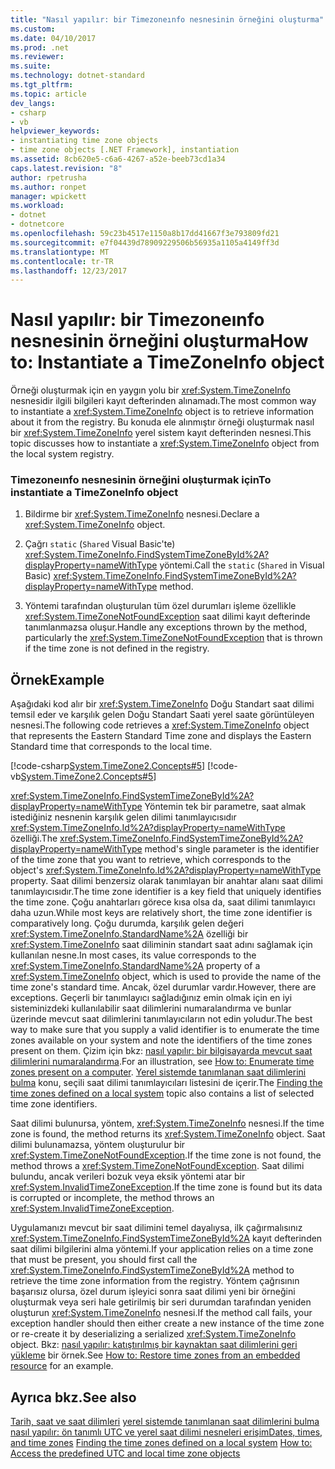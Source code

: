```yaml
---
title: "Nasıl yapılır: bir Timezoneınfo nesnesinin örneğini oluşturma"
ms.custom: 
ms.date: 04/10/2017
ms.prod: .net
ms.reviewer: 
ms.suite: 
ms.technology: dotnet-standard
ms.tgt_pltfrm: 
ms.topic: article
dev_langs:
- csharp
- vb
helpviewer_keywords:
- instantiating time zone objects
- time zone objects [.NET Framework], instantiation
ms.assetid: 8cb620e5-c6a6-4267-a52e-beeb73cd1a34
caps.latest.revision: "8"
author: rpetrusha
ms.author: ronpet
manager: wpickett
ms.workload:
- dotnet
- dotnetcore
ms.openlocfilehash: 59c23b4517e1150a8b17dd41667f3e793809fd21
ms.sourcegitcommit: e7f04439d78909229506b56935a1105a4149ff3d
ms.translationtype: MT
ms.contentlocale: tr-TR
ms.lasthandoff: 12/23/2017
---
```

# <a name="how-to-instantiate-a-timezoneinfo-object"></a><span data-ttu-id="4c886-102">Nasıl yapılır: bir Timezoneınfo nesnesinin örneğini oluşturma</span><span class="sxs-lookup"><span data-stu-id="4c886-102">How to: Instantiate a TimeZoneInfo object</span></span>

<span data-ttu-id="4c886-103">Örneği oluşturmak için en yaygın yolu bir <xref:System.TimeZoneInfo> nesnesidir ilgili bilgileri kayıt defterinden alınamadı.</span><span class="sxs-lookup"><span data-stu-id="4c886-103">The most common way to instantiate a <xref:System.TimeZoneInfo> object is to retrieve information about it from the registry.</span></span> <span data-ttu-id="4c886-104">Bu konuda ele alınmıştır örneği oluşturmak nasıl bir <xref:System.TimeZoneInfo> yerel sistem kayıt defterinden nesnesi.</span><span class="sxs-lookup"><span data-stu-id="4c886-104">This topic discusses how to instantiate a <xref:System.TimeZoneInfo> object from the local system registry.</span></span>

### <a name="to-instantiate-a-timezoneinfo-object"></a><span data-ttu-id="4c886-105">Timezoneınfo nesnesinin örneğini oluşturmak için</span><span class="sxs-lookup"><span data-stu-id="4c886-105">To instantiate a TimeZoneInfo object</span></span>

1. <span data-ttu-id="4c886-106">Bildirme bir <xref:System.TimeZoneInfo> nesnesi.</span><span class="sxs-lookup"><span data-stu-id="4c886-106">Declare a <xref:System.TimeZoneInfo> object.</span></span>

2. <span data-ttu-id="4c886-107">Çağrı `static` (`Shared` Visual Basic'te) <xref:System.TimeZoneInfo.FindSystemTimeZoneById%2A?displayProperty=nameWithType> yöntemi.</span><span class="sxs-lookup"><span data-stu-id="4c886-107">Call the `static` (`Shared` in Visual Basic) <xref:System.TimeZoneInfo.FindSystemTimeZoneById%2A?displayProperty=nameWithType> method.</span></span>

3. <span data-ttu-id="4c886-108">Yöntemi tarafından oluşturulan tüm özel durumları işleme özellikle <xref:System.TimeZoneNotFoundException> saat dilimi kayıt defterinde tanımlanmazsa oluşur.</span><span class="sxs-lookup"><span data-stu-id="4c886-108">Handle any exceptions thrown by the method, particularly the <xref:System.TimeZoneNotFoundException> that is thrown if the time zone is not defined in the registry.</span></span>

## <a name="example"></a><span data-ttu-id="4c886-109">Örnek</span><span class="sxs-lookup"><span data-stu-id="4c886-109">Example</span></span>

<span data-ttu-id="4c886-110">Aşağıdaki kod alır bir <xref:System.TimeZoneInfo> Doğu Standart saat dilimi temsil eder ve karşılık gelen Doğu Standart Saati yerel saate görüntüleyen nesnesi.</span><span class="sxs-lookup"><span data-stu-id="4c886-110">The following code retrieves a <xref:System.TimeZoneInfo> object that represents the Eastern Standard Time zone and displays the Eastern Standard time that corresponds to the local time.</span></span>

[!code-csharp[System.TimeZone2.Concepts#5](../../../samples/snippets/csharp/VS_Snippets_CLR_System/system.TimeZone2.Concepts/CS/TimeZone2Concepts.cs#5)]
[!code-vb[System.TimeZone2.Concepts#5](../../../samples/snippets/visualbasic/VS_Snippets_CLR_System/system.TimeZone2.Concepts/VB/TimeZone2Concepts.vb#5)]

<span data-ttu-id="4c886-111"><xref:System.TimeZoneInfo.FindSystemTimeZoneById%2A?displayProperty=nameWithType> Yöntemin tek bir parametre, saat almak istediğiniz nesnenin karşılık gelen dilimi tanımlayıcısıdır <xref:System.TimeZoneInfo.Id%2A?displayProperty=nameWithType> özelliği.</span><span class="sxs-lookup"><span data-stu-id="4c886-111">The <xref:System.TimeZoneInfo.FindSystemTimeZoneById%2A?displayProperty=nameWithType> method's single parameter is the identifier of the time zone that you want to retrieve, which corresponds to the object's <xref:System.TimeZoneInfo.Id%2A?displayProperty=nameWithType> property.</span></span> <span data-ttu-id="4c886-112">Saat dilimi benzersiz olarak tanımlayan bir anahtar alanı saat dilimi tanımlayıcısıdır.</span><span class="sxs-lookup"><span data-stu-id="4c886-112">The time zone identifier is a key field that uniquely identifies the time zone.</span></span> <span data-ttu-id="4c886-113">Çoğu anahtarları görece kısa olsa da, saat dilimi tanımlayıcı daha uzun.</span><span class="sxs-lookup"><span data-stu-id="4c886-113">While most keys are relatively short, the time zone identifier is comparatively long.</span></span> <span data-ttu-id="4c886-114">Çoğu durumda, karşılık gelen değeri <xref:System.TimeZoneInfo.StandardName%2A> özelliği bir <xref:System.TimeZoneInfo> saat diliminin standart saat adını sağlamak için kullanılan nesne.</span><span class="sxs-lookup"><span data-stu-id="4c886-114">In most cases, its value corresponds to the <xref:System.TimeZoneInfo.StandardName%2A> property of a <xref:System.TimeZoneInfo> object, which is used to provide the name of the time zone's standard time.</span></span> <span data-ttu-id="4c886-115">Ancak, özel durumlar vardır.</span><span class="sxs-lookup"><span data-stu-id="4c886-115">However, there are exceptions.</span></span> <span data-ttu-id="4c886-116">Geçerli bir tanımlayıcı sağladığınız emin olmak için en iyi sisteminizdeki kullanılabilir saat dilimlerini numaralandırma ve bunlar üzerinde mevcut saat dilimlerini tanımlayıcıların not edin yoludur.</span><span class="sxs-lookup"><span data-stu-id="4c886-116">The best way to make sure that you supply a valid identifier is to enumerate the time zones available on your system and note the identifiers of the time zones present on them.</span></span> <span data-ttu-id="4c886-117">Çizim için bkz: [nasıl yapılır: bir bilgisayarda mevcut saat dilimlerini numaralandırma](../../../docs/standard/datetime/enumerate-time-zones.md).</span><span class="sxs-lookup"><span data-stu-id="4c886-117">For an illustration, see [How to: Enumerate time zones present on a computer](../../../docs/standard/datetime/enumerate-time-zones.md).</span></span> <span data-ttu-id="4c886-118">[Yerel sistemde tanımlanan saat dilimlerini bulma](../../../docs/standard/datetime/finding-the-time-zones-on-local-system.md) konu, seçili saat dilimi tanımlayıcıları listesini de içerir.</span><span class="sxs-lookup"><span data-stu-id="4c886-118">The [Finding the time zones defined on a local system](../../../docs/standard/datetime/finding-the-time-zones-on-local-system.md) topic also contains a list of selected time zone identifiers.</span></span>

<span data-ttu-id="4c886-119">Saat dilimi bulunursa, yöntem, <xref:System.TimeZoneInfo> nesnesi.</span><span class="sxs-lookup"><span data-stu-id="4c886-119">If the time zone is found, the method returns its <xref:System.TimeZoneInfo> object.</span></span> <span data-ttu-id="4c886-120">Saat dilimi bulunamazsa, yöntem oluşturulur bir <xref:System.TimeZoneNotFoundException>.</span><span class="sxs-lookup"><span data-stu-id="4c886-120">If the time zone is not found, the method throws a <xref:System.TimeZoneNotFoundException>.</span></span> <span data-ttu-id="4c886-121">Saat dilimi bulundu, ancak verileri bozuk veya eksik yöntemi atar bir <xref:System.InvalidTimeZoneException>.</span><span class="sxs-lookup"><span data-stu-id="4c886-121">If the time zone is found but its data is corrupted or incomplete, the method throws an <xref:System.InvalidTimeZoneException>.</span></span>

<span data-ttu-id="4c886-122">Uygulamanızı mevcut bir saat dilimini temel dayalıysa, ilk çağırmalısınız <xref:System.TimeZoneInfo.FindSystemTimeZoneById%2A> kayıt defterinden saat dilimi bilgilerini alma yöntemi.</span><span class="sxs-lookup"><span data-stu-id="4c886-122">If your application relies on a time zone that must be present, you should first call the <xref:System.TimeZoneInfo.FindSystemTimeZoneById%2A> method to retrieve the time zone information from the registry.</span></span> <span data-ttu-id="4c886-123">Yöntem çağrısının başarısız olursa, özel durum işleyici sonra saat dilimi yeni bir örneğini oluşturmak veya seri hale getirilmiş bir seri durumdan tarafından yeniden oluşturun <xref:System.TimeZoneInfo> nesnesi.</span><span class="sxs-lookup"><span data-stu-id="4c886-123">If the method call fails, your exception handler should then either create a new instance of the time zone or re-create it by deserializing a serialized <xref:System.TimeZoneInfo> object.</span></span> <span data-ttu-id="4c886-124">Bkz: [nasıl yapılır: katıştırılmış bir kaynaktan saat dilimlerini geri yükleme](../../../docs/standard/datetime/restore-time-zones-from-an-embedded-resource.md) bir örnek.</span><span class="sxs-lookup"><span data-stu-id="4c886-124">See [How to: Restore time zones from an embedded resource](../../../docs/standard/datetime/restore-time-zones-from-an-embedded-resource.md) for an example.</span></span>

## <a name="see-also"></a><span data-ttu-id="4c886-125">Ayrıca bkz.</span><span class="sxs-lookup"><span data-stu-id="4c886-125">See also</span></span>

<span data-ttu-id="4c886-126">[Tarih, saat ve saat dilimleri](../../../docs/standard/datetime/index.md)
[yerel sistemde tanımlanan saat dilimlerini bulma](../../../docs/standard/datetime/finding-the-time-zones-on-local-system.md)
[nasıl yapılır: ön tanımlı UTC ve yerel saat dilimi nesneleri erişim](../../../docs/standard/datetime/access-utc-and-local.md)</span><span class="sxs-lookup"><span data-stu-id="4c886-126">[Dates, times, and time zones](../../../docs/standard/datetime/index.md)
[Finding the time zones defined on a local system](../../../docs/standard/datetime/finding-the-time-zones-on-local-system.md)
[How to: Access the predefined UTC and local time zone objects](../../../docs/standard/datetime/access-utc-and-local.md)</span></span>
